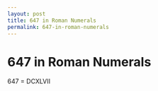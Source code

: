 ```yaml
---
layout: post
title: 647 in Roman Numerals
permalink: 647-in-roman-numerals
---
```


# 647 in Roman Numerals

647 = DCXLVII

